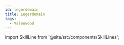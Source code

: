 ```yaml
---
id: legerdemain
title: Legerdemain
tags:
  - Valenwood
---
```


import SkillLine from '@site/src/components/SkillLines';
